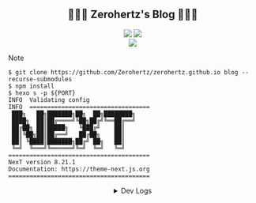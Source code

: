 <div align="center">
    <h2>🧑🏻‍🎨 Zerohertz's Blog 🧑🏻‍🎨</h2>
    <img src="https://shields.io/badge/Hexo-7.3.0-0E83CD?logo=hexo&style=for-the-badge&logoColor=0E83CD"/>
    <a href="https://github.com/Zerohertz/hexo-theme-next">
        <img src="https://img.shields.io/badge/NexT-8.21.1-000000?style=for-the-badge&logo=nextdotjs&logoColor=000000"/>
    </a>
    <br />
    <a href="https://github.com/Zerohertz/zerohertz.github.io/actions/workflows/deploy.yaml">
        <img src="https://github.com/Zerohertz/zerohertz.github.io/actions/workflows/deploy.yaml/badge.svg"/>
    </a>
</div>

> [!NOTE]
>
> ```shell
> $ git clone https://github.com/Zerohertz/zerohertz.github.io blog --recurse-submodules
> $ npm install
> $ hexo s -p ${PORT}
> INFO  Validating config
> INFO  ==================================
>  ███╗   ██╗███████╗██╗  ██╗████████╗
>  ████╗  ██║██╔════╝╚██╗██╔╝╚══██╔══╝
>  ██╔██╗ ██║█████╗   ╚███╔╝    ██║
>  ██║╚██╗██║██╔══╝   ██╔██╗    ██║
>  ██║ ╚████║███████╗██╔╝ ██╗   ██║
>  ╚═╝  ╚═══╝╚══════╝╚═╝  ╚═╝   ╚═╝
> ========================================
> NexT version 8.21.1
> Documentation: https://theme-next.js.org
> ========================================
> ```

<details>
<summary align="center">
Dev Logs
</summary>

```shell
$ npm install hexo-cli -g
$ hexo init blog
INFO Cloning hexo-starter <https://github.com/hexojs/hexo-starter.git>
INFO Install dependencies
INFO Start blogging with Hexo!
$ hexo -v
INFO  Validating config
hexo: 7.3.0
hexo-cli: 4.3.2
os: linux 6.8.0-48-generic Ubuntu 24.04.1 LTS 24.04.1 LTS (Noble Numbat)
node: 20.18.0
acorn: 8.12.1
ada: 2.9.0
ares: 1.33.1
base64: 0.5.2
brotli: 1.1.0
cjs_module_lexer: 1.4.1
cldr: 45.0
icu: 75.1
llhttp: 8.1.2
modules: 115
napi: 9
nghttp2: 1.61.0
nghttp3: 0.7.0
ngtcp2: 1.1.0
openssl: 3.0.13+quic
simdutf: 5.5.0
tz: 2024a
undici: 6.19.8
unicode: 15.1
uv: 1.46.0
uvwasi: 0.0.21
v8: 11.3.244.8-node.23
zlib: 1.3.0.1-motley-71660e1
```

</details>
